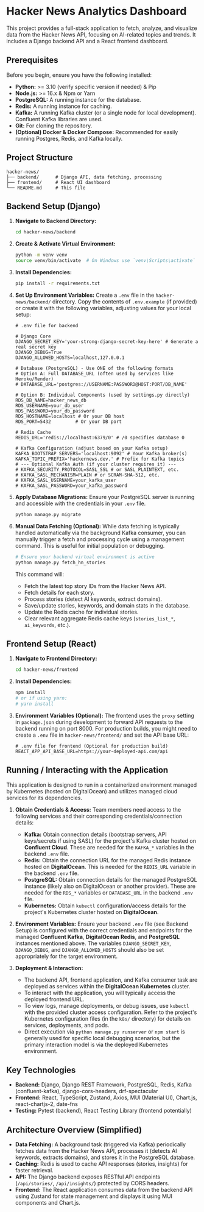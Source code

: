 # Hacker News Analytics Dashboard

This project provides a full-stack application to fetch, analyze, and visualize data from the Hacker News API, focusing on AI-related topics and trends. It includes a Django backend API and a React frontend dashboard.

## Prerequisites

Before you begin, ensure you have the following installed:

- **Python:** >= 3.10 (verify specific version if needed) & Pip
- **Node.js:** >= 16.x & Npm or Yarn
- **PostgreSQL:** A running instance for the database.
- **Redis:** A running instance for caching.
- **Kafka:** A running Kafka cluster (or a single node for local development). Confluent Kafka libraries are used.
- **Git:** For cloning the repository.
- **(Optional) Docker & Docker Compose:** Recommended for easily running Postgres, Redis, and Kafka locally.

## Project Structure

```
hacker-news/
├── backend/      # Django API, data fetching, processing
├── frontend/     # React UI dashboard
└── README.md     # This file
```

## Backend Setup (Django)

1.  **Navigate to Backend Directory:**

    ```bash
    cd hacker-news/backend
    ```

2.  **Create & Activate Virtual Environment:**

    ```bash
    python -m venv venv
    source venv/bin/activate  # On Windows use `venv\Scripts\activate`
    ```

3.  **Install Dependencies:**

    ```bash
    pip install -r requirements.txt
    ```

4.  **Set Up Environment Variables:**
    Create a `.env` file in the `hacker-news/backend/` directory. Copy the contents of `.env.example` (if provided) or create it with the following variables, adjusting values for your local setup:

    ```dotenv
    # .env file for backend

    # Django Core
    DJANGO_SECRET_KEY='your-strong-django-secret-key-here' # Generate a real secret key
    DJANGO_DEBUG=True
    DJANGO_ALLOWED_HOSTS=localhost,127.0.0.1

    # Database (PostgreSQL) - Use ONE of the following formats
    # Option A: Full DATABASE_URL (often used by services like Heroku/Render)
    # DATABASE_URL='postgres://USERNAME:PASSWORD@HOST:PORT/DB_NAME'

    # Option B: Individual Components (used by settings.py directly)
    RDS_DB_NAME=hacker_news_db
    RDS_USERNAME=your_db_user
    RDS_PASSWORD=your_db_password
    RDS_HOSTNAME=localhost # Or your DB host
    RDS_PORT=5432         # Or your DB port

    # Redis Cache
    REDIS_URL='redis://localhost:6379/0' # /0 specifies database 0

    # Kafka Configuration (adjust based on your Kafka setup)
    KAFKA_BOOTSTRAP_SERVERS='localhost:9092' # Your Kafka broker(s)
    KAFKA_TOPIC_PREFIX='hackernews.dev.' # Prefix for Kafka topics
    # --- Optional Kafka Auth (if your cluster requires it) ---
    # KAFKA_SECURITY_PROTOCOL=SASL_SSL # or SASL_PLAINTEXT, etc.
    # KAFKA_SASL_MECHANISM=PLAIN # or SCRAM-SHA-512, etc.
    # KAFKA_SASL_USERNAME=your_kafka_user
    # KAFKA_SASL_PASSWORD=your_kafka_password
    ```

5.  **Apply Database Migrations:**
    Ensure your PostgreSQL server is running and accessible with the credentials in your `.env` file.

    ```bash
    python manage.py migrate
    ```

6.  **Manual Data Fetching (Optional):**
    While data fetching is typically handled automatically via the background Kafka consumer, you can manually trigger a fetch and processing cycle using a management command. This is useful for initial population or debugging.
    ```bash
    # Ensure your backend virtual environment is active
    python manage.py fetch_hn_stories
    ```
    This command will:
    - Fetch the latest top story IDs from the Hacker News API.
    - Fetch details for each story.
    - Process stories (detect AI keywords, extract domains).
    - Save/update stories, keywords, and domain stats in the database.
    - Update the Redis cache for individual stories.
    - Clear relevant aggregate Redis cache keys (`stories_list_*`, `ai_keywords`, etc.).

## Frontend Setup (React)

1.  **Navigate to Frontend Directory:**

    ```bash
    cd hacker-news/frontend
    ```

2.  **Install Dependencies:**

    ```bash
    npm install
    # or if using yarn:
    # yarn install
    ```

3.  **Environment Variables (Optional):**
    The frontend uses the `proxy` setting in `package.json` during development to forward API requests to the backend running on port 8000.
    For production builds, you might need to create a `.env` file in `hacker-news/frontend/` and set the API base URL:
    ```dotenv
    # .env file for frontend (Optional for production build)
    REACT_APP_API_BASE_URL=https://your-deployed-api.com/api
    ```

## Running / Interacting with the Application

This application is designed to run in a containerized environment managed by Kubernetes (hosted on DigitalOcean) and utilizes managed cloud services for its dependencies.

1.  **Obtain Credentials & Access:**
    Team members need access to the following services and their corresponding credentials/connection details:

    - **Kafka:** Obtain connection details (bootstrap servers, API keys/secrets if using SASL) for the project's Kafka cluster hosted on **Confluent Cloud**. These are needed for the `KAFKA_*` variables in the backend `.env` file.
    - **Redis:** Obtain the connection URL for the managed Redis instance hosted on **DigitalOcean**. This is needed for the `REDIS_URL` variable in the backend `.env` file.
    - **PostgreSQL:** Obtain connection details for the managed PostgreSQL instance (likely also on DigitalOcean or another provider). These are needed for the `RDS_*` variables or `DATABASE_URL` in the backend `.env` file.
    - **Kubernetes:** Obtain `kubectl` configuration/access details for the project's Kubernetes cluster hosted on **DigitalOcean**.

2.  **Environment Variables:**
    Ensure your backend `.env` file (see Backend Setup) is configured with the correct credentials and endpoints for the managed **Confluent Kafka**, **DigitalOcean Redis**, and **PostgreSQL** instances mentioned above. The variables `DJANGO_SECRET_KEY`, `DJANGO_DEBUG`, and `DJANGO_ALLOWED_HOSTS` should also be set appropriately for the target environment.

3.  **Deployment & Interaction:**
    - The backend API, frontend application, and Kafka consumer task are deployed as services within the **DigitalOcean Kubernetes** cluster.
    - To interact with the application, you will typically access the deployed frontend URL.
    - To view logs, manage deployments, or debug issues, use `kubectl` with the provided cluster access configuration. Refer to the project's Kubernetes configuration files (in the `k8s/` directory) for details on services, deployments, and pods.
    - Direct execution via `python manage.py runserver` or `npm start` is generally used for specific local debugging scenarios, but the primary interaction model is via the deployed Kubernetes environment.

## Key Technologies

- **Backend:** Django, Django REST Framework, PostgreSQL, Redis, Kafka (confluent-kafka), django-cors-headers, drf-spectacular
- **Frontend:** React, TypeScript, Zustand, Axios, MUI (Material UI), Chart.js, react-chartjs-2, date-fns
- **Testing:** Pytest (backend), React Testing Library (frontend potentially)

## Architecture Overview (Simplified)

- **Data Fetching:** A background task (triggered via Kafka) periodically fetches data from the Hacker News API, processes it (detects AI keywords, extracts domains), and stores it in the PostgreSQL database.
- **Caching:** Redis is used to cache API responses (stories, insights) for faster retrieval.
- **API:** The Django backend exposes RESTful API endpoints (`/api/stories/`, `/api/insights/`) protected by CORS headers.
- **Frontend:** The React application consumes data from the backend API using Zustand for state management and displays it using MUI components and Chart.js.
